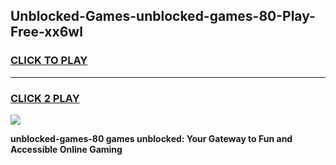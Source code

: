 
## Unblocked-Games-unblocked-games-80-Play-Free-xx6wl
<h3>
<a href="https://premium76.site?title=unblocked-games-80&ref=09A">CLICK TO PLAY</a></h3>
<hr>

<h3>
<a href="https://premium76.site?title=unblocked-games-80&ref=09A">CLICK 2 PLAY</a>
  
</h3>

<a href="https://premium76.site?title=unblocked-games-80&ref=09A"><img src="https://clearcache.store/games.png"></a>


**unblocked-games-80 games unblocked: Your Gateway to Fun and Accessible Online Gaming**
